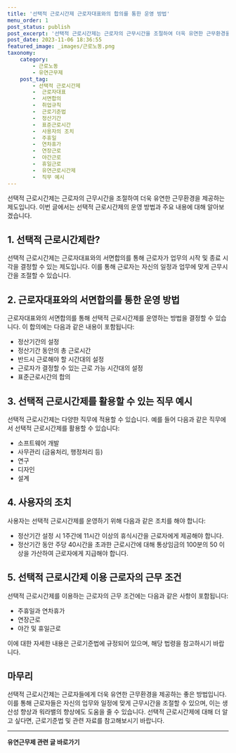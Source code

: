 ```yaml
---
title: '선택적 근로시간제 근로자대표와의 합의를 통한 운영 방법'
menu_order: 1
post_status: publish
post_excerpt: '선택적 근로시간제는 근로자의 근무시간을 조절하여 더욱 유연한 근무환경을 제공하는 제도입니다. 이번 글에서는 선택적 근로시간제의 운영 방법과 주요 내용에 대해 알아보겠습니다.'
post_date: 2023-11-06 18:36:55
featured_image: _images/근로노동.png
taxonomy:
    category:
        - 근로노동
        - 유연근무제
    post_tag:
        - 선택적 근로시간제
        -  근로자대표
        -  서면합의
        -  취업규칙
        -  근로기준법
        -  정산기간
        -  표준근로시간
        -  사용자의 조치
        -  주휴일
        -  연차휴가
        -  연장근로
        -  야간근로
        -  휴일근로
        -  유연근로시간제
        -  직무 예시
---
```



선택적 근로시간제는 근로자의 근무시간을 조절하여 더욱 유연한 근무환경을 제공하는 제도입니다. 이번 글에서는 선택적 근로시간제의 운영 방법과 주요 내용에 대해 알아보겠습니다.

## 1. 선택적 근로시간제란?
선택적 근로시간제는 근로자대표와의 서면합의를 통해 근로자가 업무의 시작 및 종료 시각을 결정할 수 있는 제도입니다. 이를 통해 근로자는 자신의 일정과 업무에 맞게 근무시간을 조절할 수 있습니다.

## 2. 근로자대표와의 서면합의를 통한 운영 방법
근로자대표와의 서면합의를 통해 선택적 근로시간제를 운영하는 방법을 결정할 수 있습니다. 이 합의에는 다음과 같은 내용이 포함됩니다:
- 정산기간의 설정
- 정산기간 동안의 총 근로시간
- 반드시 근로해야 할 시간대의 설정
- 근로자가 결정할 수 있는 근로 가능 시간대의 설정
- 표준근로시간의 합의

## 3. 선택적 근로시간제를 활용할 수 있는 직무 예시
선택적 근로시간제는 다양한 직무에 적용할 수 있습니다. 예를 들어 다음과 같은 직무에서 선택적 근로시간제를 활용할 수 있습니다:
- 소프트웨어 개발
- 사무관리 (금융처리, 행정처리 등)
- 연구
- 디자인
- 설계

## 4. 사용자의 조치
사용자는 선택적 근로시간제를 운영하기 위해 다음과 같은 조치를 해야 합니다:
- 정산기간 설정 시 1주간에 11시간 이상의 휴식시간을 근로자에게 제공해야 합니다.
- 정산기간 동안 주당 40시간을 초과한 근로시간에 대해 통상임금의 100분의 50 이상을 가산하여 근로자에게 지급해야 합니다.

## 5. 선택적 근로시간제 이용 근로자의 근무 조건
선택적 근로시간제를 이용하는 근로자의 근무 조건에는 다음과 같은 사항이 포함됩니다:
- 주휴일과 연차휴가
- 연장근로
- 야간 및 휴일근로

이에 대한 자세한 내용은 근로기준법에 규정되어 있으며, 해당 법령을 참고하시기 바랍니다.

## 마무리
선택적 근로시간제는 근로자들에게 더욱 유연한 근무환경을 제공하는 좋은 방법입니다. 이를 통해 근로자들은 자신의 업무와 일정에 맞게 근무시간을 조절할 수 있으며, 이는 생산성 향상과 워라밸의 향상에도 도움을 줄 수 있습니다. 선택적 근로시간제에 대해 더 알고 싶다면, 근로기준법 및 관련 자료를 참고해보시기 바랍니다.
<!-- wp:separator -->
<hr class="wp-block-separator has-alpha-channel-opacity"/>
<!-- /wp:separator -->

<!-- wp:group {"backgroundColor":"base","layout":{"type":"constrained"}} -->
<div class="wp-block-group has-base-background-color has-background"><!-- wp:paragraph {"align":"center","fontSize":"medium"} -->
<p class="has-text-align-center has-large-font-size"><strong>유연근무제 관련 글 바로가기</strong></p>
<!-- /wp:paragraph -->


<!-- wp:latest-posts
{"categories":[{"id":11200,"count":19,"description":"","link":"https://uknowlaw.com/category/%ec%9c%a0%ec%97%b0%ea%b7%bc%eb%ac%b4%ec%a0%9c/","name":"유연근무제","slug":"유연근무제","taxonomy":"category","parent":0,"meta":[],"_links":{"self":[{"href":"https://uknowlaw.com/wp-json/wp/v2/categories/11200"}],"collection":[{"href":"https://uknowlaw.com/wp-json/wp/v2/categories"}],"about":[{"href":"https://uknowlaw.com/wp-json/wp/v2/taxonomies/category"}],"wp:post_type":[{"href":"https://uknowlaw.com/wp-json/wp/v2/posts?categories=11200"}],"curies":[{"name":"wp","href":"https://api.w.org/{rel}","templated":true}]}}]} /--></div>
<!-- /wp:group -->